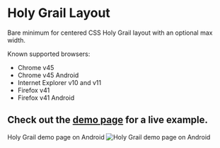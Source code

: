 # Holy Grail Layout
Bare minimum for centered CSS Holy Grail layout with an optional max width.

Known supported browsers:
  - Chrome v45
  - Chrome v45 Android
  - Internet Explorer v10 and v11
  - Firefox v41
  - Firefox v41 Android

## Check out the [demo page](http://unkelpehr.github.io/holygrail/) for a live example.

Holy Grail demo page on Android
![Holy Grail demo page on Android](http://oi62.tinypic.com/5ey07a.jpg)
